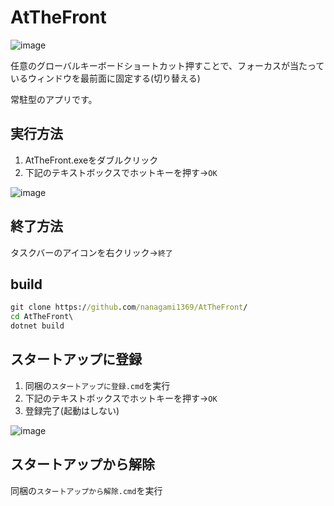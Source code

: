 # AtTheFront

![image](https://user-images.githubusercontent.com/38910015/184054098-5327b0e0-0226-4370-a5d2-1c31905216b4.png)

任意のグローバルキーボードショートカット押すことで、フォーカスが当たっているウィンドウを最前面に固定する(切り替える)

常駐型のアプリです。

## 実行方法

1. AtTheFront.exeをダブルクリック
1. 下記のテキストボックスでホットキーを押す→`OK`

![image](https://user-images.githubusercontent.com/38910015/190970613-0579e359-c377-487f-a669-9c6b4f92fb32.png)

## 終了方法

タスクバーのアイコンを右クリック→`終了`

## build

```cmd
git clone https://github.com/nanagami1369/AtTheFront/
cd AtTheFront\
dotnet build

```

## スタートアップに登録

1. 同梱の`スタートアップに登録.cmd`を実行
1. 下記のテキストボックスでホットキーを押す→`OK`
1. 登録完了(起動はしない)

![image](https://user-images.githubusercontent.com/38910015/190970613-0579e359-c377-487f-a669-9c6b4f92fb32.png)

## スタートアップから解除

同梱の`スタートアップから解除.cmd`を実行
